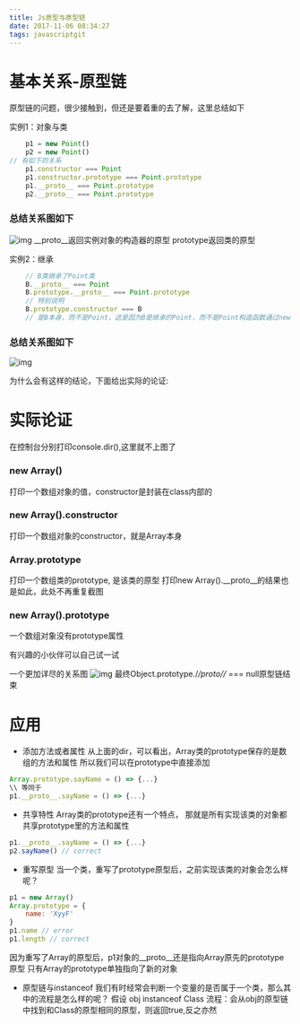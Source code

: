 ```yaml
---
title: Js原型与原型链
date: 2017-11-06 08:34:27
tags: javascriptgit
---
```


# 基本关系-原型链

原型链的问题，很少接触到，但还是要着重的去了解，这里总结如下

<!-- more -->

实例1：对象与类
``` javascript
    p1 = new Point()
    p2 = new Point()
// 有如下的关系
    p1.constructor === Point
    p1.constructor.prototype === Point.prototype
    p1.__proto__ === Point.prototype
    p2.__proto__ === Point.prototype
```              
### 总结关系图如下
![img](clipboard.png)
\_\_proto\_\_返回实例对象的构造器的原型
prototype返回类的原型

实例2：继承
``` javascript
    // B类继承了Point类
    B.__proto__ === Point
    B.prototype.__proto__ === Point.prototype
    // 特别说明
    B.prototype.constructor === B
    // 是B本身，而不是Point，这是因为B是继承的Point，而不是Point构造函数通过new出来的实例
```

### 总结关系图如下
![img](clipboard_4.png)

为什么会有这样的结论，下面给出实际的论证:

# 实际论证
在控制台分别打印console.dir(),这里就不上图了
### new Array()
打印一个数组对象的值，constructor是封装在class内部的

### new Array().constructor
打印一个数组对象的constructor，就是Array本身

### Array.prototype
打印一个数组类的prototype, 是该类的原型
打印new Array().\_\_proto\_\_的结果也是如此，此处不再重复截图

### new Array().prototype
一个数组对象没有prototype属性

有兴趣的小伙伴可以自己试一试

一个更加详尽的关系图
![img](clipboard_5.png)
最终Object.prototype./_/_proto/_/_ === null原型链结束

# 应用

* 添加方法或者属性
从上面的dir，可以看出，Array类的prototype保存的是数组的方法和属性
所以我们可以在prototype中直接添加
``` javascript
Array.prototype.sayName = () => {...}
\\ 等同于
p1.__proto__.sayName = () => {...}
```

* 共享特性
Array类的prototype还有一个特点，
那就是所有实现该类的对象都共享prototype里的方法和属性
``` javascript
p1.__proto__.sayName = () => {...}
p2.sayName() // correct
```

* 重写原型
当一个类，重写了prototype原型后，之前实现该类的对象会怎么样呢？
``` javascript
p1 = new Array()
Array.prototype = {
    name: 'XyyF'
}
p1.name // error
p1.length // correct
```
因为重写了Array的原型后，p1对象的\_\_proto\_\_还是指向Array原先的prototype原型
只有Array的prototype单独指向了新的对象

* 原型链与instanceof
我们有时经常会判断一个变量的是否属于一个类，那么其中的流程是怎么样的呢？
假设 obj instanceof Class
流程：会从obj的原型链中找到和Class的原型相同的原型，则返回true,反之亦然
